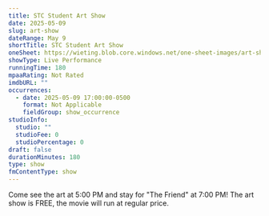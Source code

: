```yaml
---
title: STC Student Art Show
date: 2025-05-09
slug: art-show
dateRange: May 9
shortTitle: STC Student Art Show
oneSheet: https://wieting.blob.core.windows.net/one-sheet-images/art-show.png
showType: Live Performance
runningTime: 180
mpaaRating: Not Rated
imdbURL: ""
occurrences:
  - date: 2025-05-09 17:00:00-0500
    format: Not Applicable
    fieldGroup: show_occurrence
studioInfo:
  studio: ""
  studioFee: 0
  studioPercentage: 0
draft: false
durationMinutes: 180
type: show
fmContentType: show
---
```

Come see the art at 5:00 PM and stay for "The Friend" at 7:00 PM!  The art show is FREE, the movie will run at regular price.  